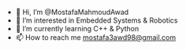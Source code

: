- 👋 Hi, I’m @MostafaMahmoudAwad
- 👀 I’m interested in Embedded Systems & Robotics 
- 🌱 I’m currently learning C++ & Python 
- 📫 How to reach me mostafa3awd98@gmail.com

<!---
MostafaMahmoudAwad/MostafaMahmoudAwad is a ✨ special ✨ repository because its `README.md` (this file) appears on your GitHub profile.
You can click the Preview link to take a look at your changes.
--->

